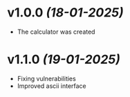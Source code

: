 # v1.0.0 *(18-01-2025)*
 * The calculator was created
# v1.1.0 *(19-01-2025)*
 * Fixing vulnerabilities
 * Improved ascii interface
